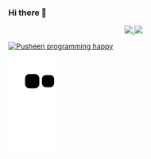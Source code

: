 ### Hi there 👋

<div align="center">
  <a href="https://github.com/EAPP93">
  <img height="180em" src="https://github-readme-stats.vercel.app/api?username=EAPP93&show_icons=true&theme=radical&include_all_commits=true&count_private=true"/>
  <img height="180em" src="https://github-readme-stats.vercel.app/api/top-langs/?username=EAPP93&layout=compact&langs_count=7&theme=radical"/>
</div>

![Pusheen programming happy](https://i.ibb.co/92FHL4d/pusheencode.gif)

  
![Snake animation](https://github.com/rafaballerini/rafaballerini/blob/output/github-contribution-grid-snake.svg)

  
  
<!--**EAPP93/EAPP93** is a ✨ _special_ ✨ repository because its `README.md` (this file) appears on your GitHub profile.

Here are some ideas to get you started:

- 🔭 I’m currently working on ...
- 🌱 I’m currently learning ...
- 👯 I’m looking to collaborate on ...
- 🤔 I’m looking for help with ...
- 💬 Ask me about ...
- 📫 How to reach me: ...
- 😄 Pronouns: ...
- ⚡ Fun fact: ...
-->
